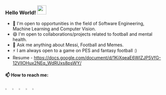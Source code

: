   ### Hello World!  <img src="https://github.com/sciencepal/sciencepal/blob/master/Hi.gif" width="29px">
  
  - 🔭 I'm open to opportunities in the field of Software Engineering, Machine Learning and Computer Vision.
  - 😄 I'm open to collaborations/projects related to football and mental health.
  - 💬 Ask me anything about Messi, Football and Memes.
  - ⚡ I am always open to a game on PES and fantasy football :)
  - Resume - https://docs.google.com/document/d/1KiXqeaE6WIZJP5VfG-12VIlOHux2NEq_WdRUxs8psWY/
  
  #### 📫 How to reach me:
  [<img src="https://img.icons8.com/color/48/000000/twitter.png" width="3.5%"/>](https://twitter.com/Ayushkothari11)
  [<img src="https://img.icons8.com/color/48/000000/linkedin.png" width="3.5%"/>](https://www.linkedin.com/in/aayushkothari11/)
  [<img src="https://img.icons8.com/fluent/48/000000/facebook-new.png" width="3.5%"/>](https://www.facebook.com/aayush.kothari11/)
  [<img src="https://img.icons8.com/fluent/48/000000/instagram-new.png" width="3.5%"/>](https://www.instagram.com/aayushkothari11/)
  <a href="mailto:aayushkothari11@gmail.com"> <img src="https://img.icons8.com/fluent/48/000000/gmail.png" width="3.5%"/> </a>
